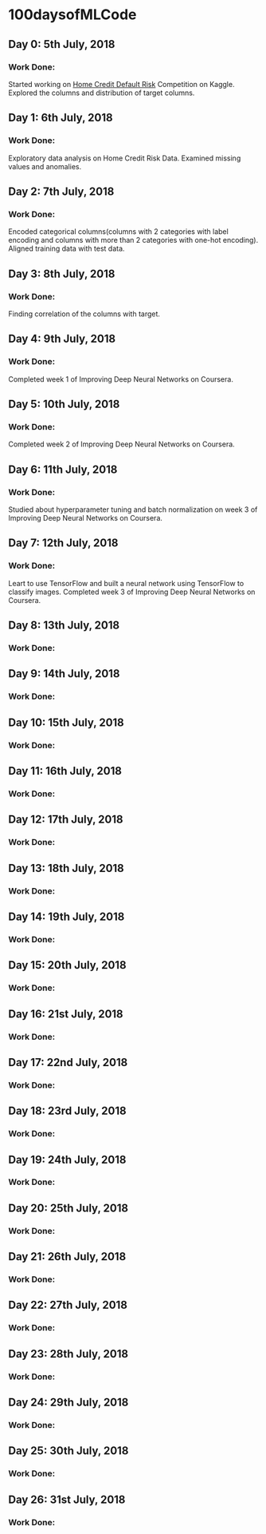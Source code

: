 # 100daysofMLCode

## Day 0: 5th July, 2018
### Work Done: 
Started working on <a href=https://www.kaggle.com/c/home-credit-default-risk/>Home Credit Default Risk</a> Competition on Kaggle. Explored the columns and distribution of target columns.

## Day 1: 6th July, 2018
### Work Done: 
Exploratory data analysis on Home Credit Risk Data. Examined missing values and anomalies.

## Day 2: 7th July, 2018
### Work Done:
Encoded categorical columns(columns with 2 categories with label encoding and columns with more than 2 categories with one-hot encoding). Aligned training data with test data.


## Day 3: 8th July, 2018
### Work Done: 
Finding correlation of the columns with target.

## Day 4: 9th July, 2018
### Work Done: 
Completed week 1 of Improving Deep Neural Networks on Coursera.

## Day 5: 10th July, 2018
### Work Done: 
Completed week 2 of Improving Deep Neural Networks on Coursera.

## Day 6: 11th July, 2018
### Work Done: 
Studied about hyperparameter tuning and batch normalization on week 3 of Improving Deep Neural Networks on Coursera.

## Day 7: 12th July, 2018
### Work Done: 
Leart to use TensorFlow and built a neural network using TensorFlow to classify images. Completed week 3 of Improving Deep Neural Networks on Coursera.

## Day 8: 13th July, 2018
### Work Done: 

## Day 9: 14th July, 2018
### Work Done: 

## Day 10: 15th July, 2018
### Work Done: 

## Day 11: 16th July, 2018
### Work Done: 

## Day 12: 17th July, 2018
### Work Done: 

## Day 13: 18th July, 2018
### Work Done: 

## Day 14: 19th July, 2018
### Work Done: 

## Day 15: 20th July, 2018
### Work Done: 

## Day 16: 21st July, 2018
### Work Done: 

## Day 17: 22nd July, 2018
### Work Done: 

## Day 18: 23rd July, 2018
### Work Done: 

## Day 19: 24th July, 2018
### Work Done: 

## Day 20: 25th July, 2018
### Work Done: 

## Day 21: 26th July, 2018
### Work Done: 

## Day 22: 27th July, 2018
### Work Done: 

## Day 23: 28th July, 2018
### Work Done: 

## Day 24: 29th July, 2018
### Work Done: 

## Day 25: 30th July, 2018
### Work Done: 

## Day 26: 31st July, 2018
### Work Done: 
